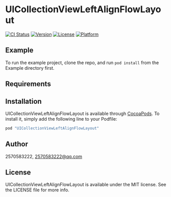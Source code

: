 # UICollectionViewLeftAlignFlowLayout

[![CI Status](http://img.shields.io/travis/2570583222/UICollectionViewLeftAlignFlowLayout.svg?style=flat)](https://travis-ci.org/2570583222/UICollectionViewLeftAlignFlowLayout)
[![Version](https://img.shields.io/cocoapods/v/UICollectionViewLeftAlignFlowLayout.svg?style=flat)](http://cocoapods.org/pods/UICollectionViewLeftAlignFlowLayout)
[![License](https://img.shields.io/cocoapods/l/UICollectionViewLeftAlignFlowLayout.svg?style=flat)](http://cocoapods.org/pods/UICollectionViewLeftAlignFlowLayout)
[![Platform](https://img.shields.io/cocoapods/p/UICollectionViewLeftAlignFlowLayout.svg?style=flat)](http://cocoapods.org/pods/UICollectionViewLeftAlignFlowLayout)

## Example

To run the example project, clone the repo, and run `pod install` from the Example directory first.

## Requirements

## Installation

UICollectionViewLeftAlignFlowLayout is available through [CocoaPods](http://cocoapods.org). To install
it, simply add the following line to your Podfile:

```ruby
pod "UICollectionViewLeftAlignFlowLayout"
```

## Author

2570583222, 2570583222@qq.com

## License

UICollectionViewLeftAlignFlowLayout is available under the MIT license. See the LICENSE file for more info.

